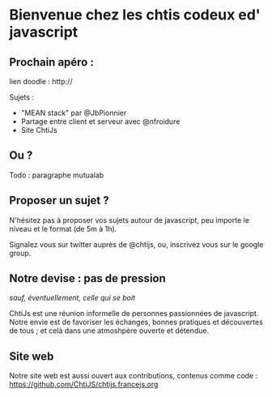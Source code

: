 # Bienvenue chez les chtis codeux ed' javascript

## Prochain apéro :

lien doodle : http://

Sujets :

- "MEAN stack" par @JbPionnier 
- Partage entre client et serveur avec @nfroidure
- Site ChtiJs 

## Ou ?
Todo : paragraphe mutualab

## Proposer un sujet ? 

N'hésitez pas à proposer vos sujets autour de javascript, peu importe le niveau et le format (de 5m à 1h).

Signalez vous sur twitter auprès de @chtijs, ou, inscrivez vous sur le google group.

## Notre devise : pas de pression 
_sauf, éventuellement, celle qui se boit_

ChtiJs est une réunion informelle de personnes passionnées de javascript. 
Notre envie est de favoriser les échanges, bonnes pratiques et découvertes de tous ; et celà dans une atmoshpère ouverte et détendue.

## Site web

Notre site web est aussi ouvert aux contributions, contenus comme code : https://github.com/ChtiJS/chtijs.francejs.org
